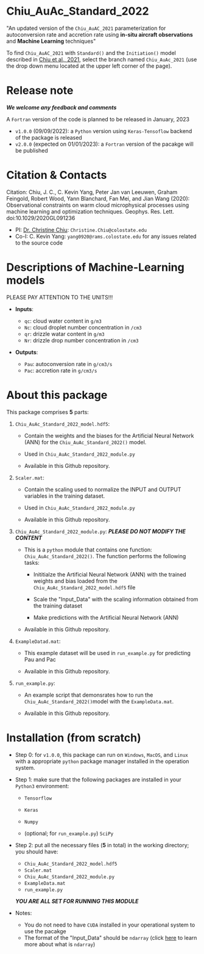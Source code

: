 # Chiu_AuAc_Standard_2022
"An updated version of the `Chiu_AuAC_2021` parameterization for autoconversion rate and accretion rate using **in-situ aircraft observations** and **Machine Learning** techniques"

To find `Chiu_AuAC_2021` with `Standard()` and the `Initiation()` model described in [Chiu et al., 2021](https://agupubs.onlinelibrary.wiley.com/doi/10.1029/2020GL091236), select the branch named `Chiu_AuAc_2021` (use the 
drop down menu located at the upper left corner of the page).

Release note
============
***We welcome any feedback and comments***

A `Fortran` version of the code is planned to be released in January, 2023

- `v1.0.0` (09/09/2022): a `Python` version using `Keras-Tensoflow` backend of the package is released
- `v2.0.0` (expected on 01/01/2023): a `Fortran` version of the pacakge will be published

Citation & Contacts
===================
Citation: Chiu, J. C., C. Kevin Yang, Peter Jan van Leeuwen, Graham Feingold, Robert Wood, Yann Blanchard, Fan Mei, and Jian Wang (2020): Observational constraints on warm cloud microphysical processes using machine learning and optimization techniques. Geophys. Res. Lett. doi:10.1029/2020GL091236

* PI: [Dr. Christine Chiu](https://cloud-radiation.atmos.colostate.edu/): `Christine.Chiu@colostate.edu`
* Co-I: C. Kevin Yang: `yang0920@rams.colostate.edu` for any issues related to the source code

Descriptions of Machine-Learning models
=======================================
PLEASE PAY ATTENTION TO THE UNITS!!!

- **Inputs**:
   - `qc`: cloud water content in `g/m3`
   - `Nc`: cloud droplet number concentration in `/cm3`
   - `qr`: drizzle watar content in `g/m3`
   - `Nr`: drizzle drop number concentration in `/cm3`

- **Outputs**: 
   - `Pau`: autoconversion rate in `g/cm3/s`
   - `Pac`: accretion rate in `g/cm3/s`

About this package
==================
This package comprises **5** parts:

1. `Chiu_AuAc_Standard_2022_model.hdf5`:

   - Contain the weights and the biases for the Artificial Neural Network (ANN) for the `Chiu_AuAc_Standard_2022()` model.

   - Used in `Chiu_AuAc_Standard_2022_module.py`
   
   - Available in this Github repository.

2. `Scaler.mat`:
  
   - Contain the scaling used to normalize the INPUT and OUTPUT variables in the training dataset.

   - Used in `Chiu_AuAc_Standard_2022_module.py`

   - Available in this Github repository.

3. `Chiu_AuAc_Standard_2022_module.py`: ***PLEASE DO NOT MODIFY THE CONTENT***

   - This is a `python` module that contains one function: `Chiu_AuAc_Standard_2022()`. The function performs the following tasks:
   
      - Inititialze the Artificial Neural Network (ANN) with the trained weights and bias loaded from the `Chiu_AuAc_Standard_2022_model.hdf5` file

      - Scale the "Input_Data" with the scaling information obtained from the training dataset

      - Make predictions with the Artificial Neural Network (ANN)
   
   - Available in this Github repository.

4. `ExampleDatad.mat`: 

   - This example dataset will be used in `run_example.py` for predicting Pau and Pac

   - Available in this Github repository.

5. `run_example.py`:

   - An example script that demonsrates how to run the `Chiu_AuAc_Standard_2022()`model  with the `ExampleData.mat`.

   - Available in this Github repository.

Installation (from scratch)
===========================

- Step 0: for `v1.0.0`, this package can run on `Windows`, `MacOS`, and `Linux` with a appropriate `python` package manager installed in the operation system.

- Step 1: make sure that the following packages are installed in your `Python3` environment:

   - `Tensorflow`
   
   - `Keras`
   
   - `Numpy`

   - (optional; for `run_example.py`) `SciPy`

- Step 2: put all the necessary files (**5** in total) in the working directory; you should have:

   - `Chiu_AuAc_Standard_2022_model.hdf5`
   - `Scaler.mat`
   - `Chiu_AuAc_Standard_2022_module.py`
   - `ExampleData.mat`
   - `run_example.py`
  
   ***YOU ARE ALL SET FOR RUNNING THIS MODULE***

- Notes:
   - You do not need to have `CUDA` installed in your operational system to use the pacakge
   - The format of the "Input_Data" should be `ndarray` (click [here](https://numpy.org/doc/stable/reference/generated/numpy.ndarray.html) to learn more about what is `ndarray`)
